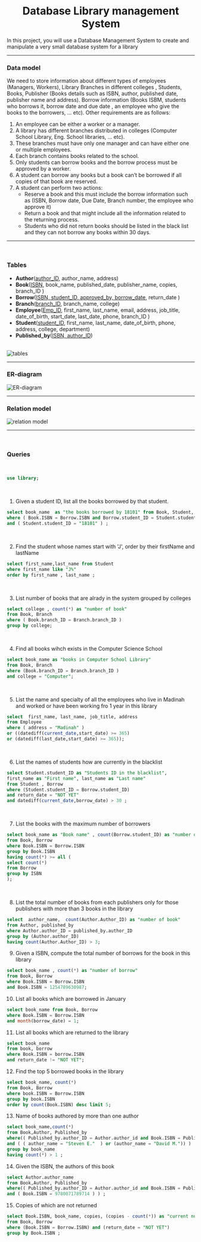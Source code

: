 <h1 align="center">Database Library management System</h1>

In this project, you will use a Database Management System to create and manipulate a very small database system for a library

<hr>

### **Data model**

We need to store information about different types of employees (Managers, Workers), Library Branches in different colleges , Students, Books, Publisher (Books details such as ISBN, author, published date, publisher name and address). Borrow information (Books ISBM, students who borrows it, borrow date and due date , an employee who give the books to the borrowers, ... etc). Other requirements are as follows: 

1. An employee can be either a worker or a manager.
2. A library has different branches distributed in colleges (Computer School Library, Eng. School libraries, … etc). 
3. These branches must have only one manager and can have either one or multiple employees.
4. Each branch contains books related to the school. 
5. Only students can borrow books and the borrow process must be approved by a worker.
6. A student can borrow any books but a book can’t be borrowed if all copies of that book are reserved.
7. A student can perform two actions:
    * Reserve a book and this must include the borrow information such as (ISBN, Borrow date, Due Date, Branch number, the employee who approve it)
    * Return a book and that might include all the information related to the returning  process.
    * Students who did not return books should be listed in the black list and they can not borrow any books within 30 days.



<hr>
<br>

### **Tables**

* **Author**(<u>author_ID</u>, author_name, address)
* **Book**(<u>ISBN</u>, book_name, published_date, publisher_name, copies, branch_ID )
* **Borrow**(<u>ISBN, student_ID, approved_by, borrow_date</u>, return_date )
* **Branch**(<u>branch_ID</u>, branch_name, college)
* **Employee**(<u>Emp_ID</u>, first_name, last_name, email, address, job_title, date_of_birth, start_date, last_date, phone, branch_ID  )
* **Student**(<u>student_ID</u>, first_name, last_name, date_of_birth, phone, address, college, department)
* **Published_by**(<u>ISBN, author_ID</u>)

<br>
<img src="images/tabels_structures/tabels_in_library.png" alt="tables"/>
<hr>

### **ER-diagram**

<img src="images/draw/ER_diagram.png" alt="ER-diagram" />

<hr>

### **Relation model**

<img src="images/draw/relation_model.png" alt="relation model" />

<hr>
<br>

### **Queries**

<br>

```SQL
use library;
```

<br>

1. Given a student ID, list all the books borrowed by that student.
```SQL
select book_name  as "the books borrowed by 18101" from Book, Student, Borrow 
where ( Book.ISBN = Borrow.ISBN and Borrow.student_ID = Student.student_ID )
and ( Student.student_ID = "18101" ) ;
```
<br>

2. Find the student whose names start with 'J', order by their firstName and lastName
```SQL
select first_name,last_name from Student 
where first_name like "J%"
order by first_name , last_name ;
```

<br>

3. List number of books that are alrady in the system grouped by colleges
```SQL
select college , count(*) as "number of book"
from Book, Branch
where ( Book.branch_ID = Branch.branch_ID )
group by college;
```

<br>

4. Find all books wihch exists in the Computer Science School
```SQL
select book_name as "books in Computer School Library" 
from Book, Branch
where (Book.branch_ID = Branch.branch_ID )
and college = "Computer";
```

<br>

5. List the name and specialty of all the employees who live in Madinah and worked or have been working fro 1 year in this library
```SQL
select  first_name, last_name, job_title, address 
from Employee
where ( address = "Madinah" )
or ((datediff(current_date,start_date) >= 365)
or (datediff(last_date,start_date) >= 365));
```

<br>

6. List the names of students how are currently in the blacklist
```SQL
select Student.student_ID as "Students ID in the blacklist", 
first_name as "First name", last_name as "Last name"
from Student , Borrow
where (Student.student_ID = Borrow.student_ID) 
and return_date = "NOT YET" 
and datediff(current_date,borrow_date) > 30 ;
```

<br>

7. List the books with the maximum number of borrowers
```SQL
select book_name as "Book name" , count(Borrow.student_ID) as "number of borrow"
from Book, Borrow
where Book.ISBN = Borrow.ISBN 
group by Book.ISBN
having count(*) >= all (
select count(*)
from Borrow
group by ISBN
);
```

<br>

8. List the total number of books from each publishers only for those publishers with more than 3 books in the library
```SQL
select  author_name,  count(Author.Author_ID) as "number of book"
from Author, published_by
where Author.author_ID = published_by.author_ID 
group by (Author.author_ID)
having count(Author.Author_ID) > 3;
```

9. Given a ISBN, compute the total number of borrows for the book in this library
```SQL
select book_name , count(*) as "number of borrow"
from Book, Borrow
where Book.ISBN = Borrow.ISBN
and Book.ISBN = 1254789630987;
```


10. List all books which are borrowed in January
```SQL
select book_name from Book, Borrow
where Book.ISBN = Borrow.ISBN
and month(borrow_date) = 1;
```

11. List all books which are returned to the library
```SQL
select book_name 
from book, borrow
where Book.ISBN = borrow.ISBN
and return_date != "NOT YET";
```

12. Find the top 5 borrowed books in the library
```SQL
select book_name, count(*) 
from Book, Borrow
where book.ISBN = Borrow.ISBN
group by book.ISBN
order by count(Book.ISBN) desc limit 5;
```

13. Name of books authored by more than one author
```SQL
select book_name,count(*)
from Book,Author, Published_by
where(( Published_by.author_ID = Author.author_id and Book.ISBN = Published_by.ISBN )
and ( ( author_name = "Steven E."  ) or (author_name = "David M.")) )
group by book_name
having count(*) > 1 ;
```

14. Given the ISBN, the authors of this book
```SQL
select Author.author_name
from Book,Author, Published_by
where(( Published_by.author_ID = Author.author_id and Book.ISBN = Published_by.ISBN )
and ( Book.ISBN = 9780071789714 ) ) ;
```

15. Copies of which are not returned
```SQL
select Book.ISBN, book_name, copies, (copies - count(*)) as "current number of copies"
from Book, Borrow
where (Book.ISBN = Borrow.ISBN) and (return_date = "NOT YET")
group by Book.ISBN ;
```

